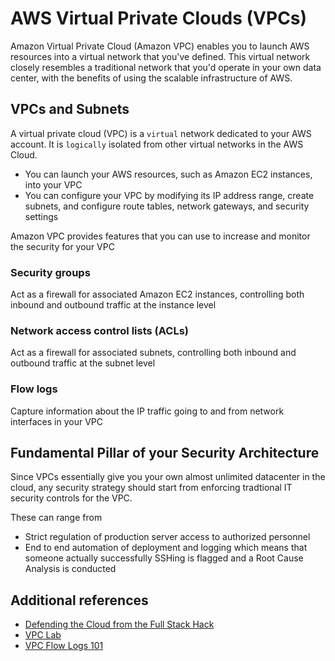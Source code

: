 # AWS Virtual Private Clouds (VPCs)

Amazon Virtual Private Cloud (Amazon VPC) enables you to launch AWS resources into a virtual network that you've defined. This virtual network closely resembles a traditional network that you'd operate in your own data center, with the benefits of using the scalable infrastructure of AWS.

## VPCs and Subnets

A virtual private cloud (VPC) is a `virtual` network dedicated to your AWS account. It is `logically` isolated from other virtual networks in the AWS Cloud.

- You can launch your AWS resources, such as Amazon EC2 instances, into your VPC
- You can configure your VPC by modifying its IP address range, create subnets, and configure route tables, network gateways, and security settings

Amazon VPC provides features that you can use to increase and monitor the security for your VPC

### Security groups

Act as a firewall for associated Amazon EC2 instances, controlling both inbound and outbound traffic at the instance level

### Network access control lists (ACLs)

Act as a firewall for associated subnets, controlling both inbound and outbound traffic at the subnet level

### Flow logs

Capture information about the IP traffic going to and from network interfaces in your VPC

## Fundamental Pillar of your Security Architecture

Since VPCs essentially give you your own almost unlimited datacenter in the cloud, any security strategy should start from enforcing tradtional IT security controls for the VPC.

These can range from

- Strict regulation of production server access to authorized personnel
- End to end automation of deployment and logging which means that someone actually successfully SSHing is flagged and a Root Cause Analysis is conducted

## Additional references

- [Defending the Cloud from the Full Stack Hack](https://www.rsaconference.com/writable/presentations/file_upload/csv-w03-_defending-the-cloud-from-the-full-stack-hack.pdf)
- [VPC Lab](https://amazon.qwiklabs.com/focuses/6211?locale=en)
- [VPC Flow Logs 101](https://www.sumologic.com/aws/vpc/)